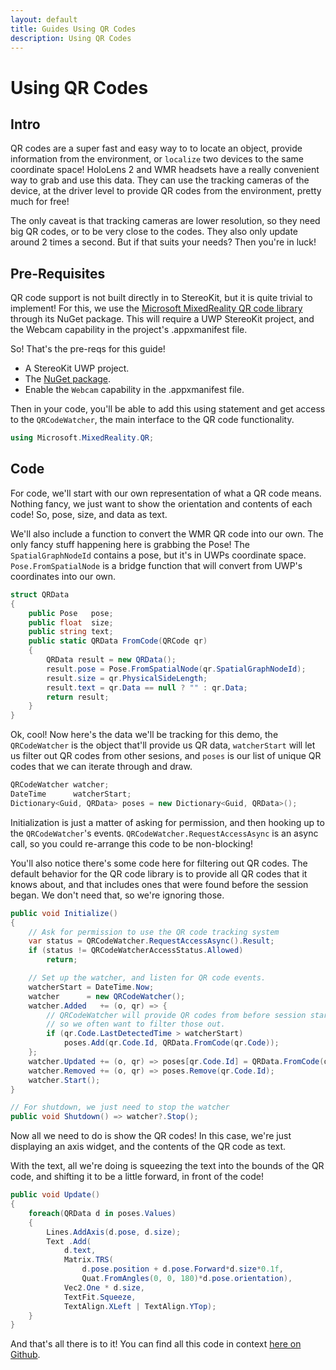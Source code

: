 ```yaml
---
layout: default
title: Guides Using QR Codes
description: Using QR Codes
---
```


# Using QR Codes

## Intro

QR codes are a super fast and easy way to to locate an object,
provide information from the environment, or `localize` two
devices to the same coordinate space! HoloLens 2 and WMR headsets
have a really convenient way to grab and use this data. They can use
the tracking cameras of the device, at the driver level to provide
QR codes from the environment, pretty much for free!

The only caveat is that tracking cameras are lower resolution, so
they need big QR codes, or to be very close to the codes. They also
only update around 2 times a second. But if that suits your needs?
Then you're in luck!

## Pre-Requisites

QR code support is not built directly in to StereoKit, but
it is quite trivial to implement! For this, we use the
[Microsoft MixedReality QR code library](https://docs.microsoft.com/en-us/windows/mixed-reality/qr-code-tracking)
through its NuGet package. This will require a UWP StereoKit
project, and the Webcam capability in the project's
.appxmanifest file.

So! That's the pre-reqs for this guide!

 - A StereoKit UWP project.
 - The [NuGet package](https://www.nuget.org/Packages/Microsoft.MixedReality.QR).
 - Enable the `Webcam` capability in the .appxmanifest file.

Then in your code, you'll be able to add this using
statement and get access to the `QRCodeWatcher`, the main
interface to the QR code functionality.
```csharp
using Microsoft.MixedReality.QR;
```
## Code

For code, we'll start with our own representation of
what a QR code means. Nothing fancy, we just want to
show the orientation and contents of each code! So, pose,
size, and data as text.

We'll also include a function to convert the WMR QR code into
our own. The only fancy stuff happening here is grabbing the
Pose! The `SpatialGraphNodeId` contains a pose, but it's in
UWPs coordinate space. `Pose.FromSpatialNode` is a bridge
function that will convert from UWP's coordinates into our own.
```csharp
struct QRData
{ 
    public Pose   pose;
    public float  size;
    public string text;
    public static QRData FromCode(QRCode qr)
    {
        QRData result = new QRData();
        result.pose = Pose.FromSpatialNode(qr.SpatialGraphNodeId);
        result.size = qr.PhysicalSideLength;
        result.text = qr.Data == null ? "" : qr.Data;
        return result;
    }
}
```
Ok, cool! Now here's the data we'll be tracking for this demo,
the `QRCodeWatcher` is the object that'll provide us QR data,
`watcherStart` will let us filter out QR codes from other sesions,
and `poses` is our list of unique QR codes that we can iterate through
and draw.
```csharp
QRCodeWatcher watcher;
DateTime      watcherStart;
Dictionary<Guid, QRData> poses = new Dictionary<Guid, QRData>();
```
Initialization is just a matter of asking for permission, and then
hooking up to the `QRCodeWatcher`'s events. `QRCodeWatcher.RequestAccessAsync`
is an async call, so you could re-arrange this code to be non-blocking!

You'll also notice there's some code here for filtering out QR codes.
The default behavior for the QR code library is to provide all QR
codes that it knows about, and that includes ones that were found
before the session began. We don't need that, so we're ignoring those.
```csharp
public void Initialize()
{
    // Ask for permission to use the QR code tracking system
    var status = QRCodeWatcher.RequestAccessAsync().Result;
    if (status != QRCodeWatcherAccessStatus.Allowed)
        return;

    // Set up the watcher, and listen for QR code events.
    watcherStart = DateTime.Now;
    watcher      = new QRCodeWatcher();
    watcher.Added   += (o, qr) => {
        // QRCodeWatcher will provide QR codes from before session start,
        // so we often want to filter those out.
        if (qr.Code.LastDetectedTime > watcherStart) 
            poses.Add(qr.Code.Id, QRData.FromCode(qr.Code)); 
    };
    watcher.Updated += (o, qr) => poses[qr.Code.Id] = QRData.FromCode(qr.Code);
    watcher.Removed += (o, qr) => poses.Remove(qr.Code.Id);
    watcher.Start();
}

// For shutdown, we just need to stop the watcher
public void Shutdown() => watcher?.Stop();

```
Now all we need to do is show the QR codes! In this case,
we're just displaying an axis widget, and the contents of
the QR code as text.

With the text, all we're doing is squeezing the text into
the bounds of the QR code, and shifting it to be a little
forward, in front of the code!
```csharp
public void Update()
{
    foreach(QRData d in poses.Values)
    { 
        Lines.AddAxis(d.pose, d.size);
        Text .Add(
            d.text, 
            Matrix.TRS(
                d.pose.position + d.pose.Forward*d.size*0.1f, 
                Quat.FromAngles(0, 0, 180)*d.pose.orientation),
            Vec2.One * d.size,
            TextFit.Squeeze,
            TextAlign.XLeft | TextAlign.YTop);
    }
}
```
And that's all there is to it! You can find all this code
in context [here on Github](https://github.com/maluoi/StereoKit/blob/master/Examples/StereoKitTest/Demos/DemoQRCode.cs).

